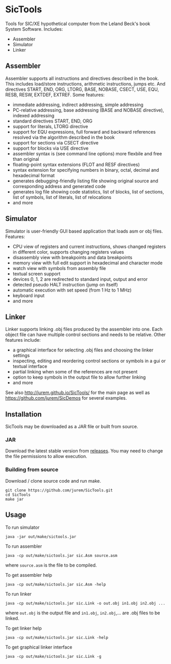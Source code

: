# SicTools
Tools for SIC/XE hypothetical computer from the Leland Beck's book System Software. Includes:
  * Assembler
  * Simulator
  * Linker

## Assembler
Assembler supports all instructions and directives described in the book. This includes load/store instructions, arithmetic instructions, jumps etc. And directives START, END, ORG, LTORG, BASE, NOBASE, CSECT, USE, EQU, RESB, RESW, EXTDEF, EXTREF. Some features:
  * immediate addressing, indirect addressing, simple addressing
  * PC-relative addressing, base addressing (BASE and NOBASE directive), indexed addressing
  * standard directives START, END, ORG
  * support for literals, LTORG directive
  * support for EQU expressions, full forward and backward references resolved via the algorithm described in the book
  * support for sections via CSECT directive
  * support for blocks via USE directive
  * assembler syntax is (see command line options) more flexbile and free than original
  * floating-point syntax extensions (FLOT and RESF directives)
  * syntax extension for specifying numbers in binary, octal, decimal and hexadecimal format
  * generates debugging-friendly listing file showing original source and corresponding address and generated code
  * generates log file showing code statistics, list of blocks, list of sections, list of symbols, list of literals, list of relocations
  * and more

## Simulator
Simulator is user-friendly GUI based application that loads asm or obj files. Features:
  * CPU view of registers and current instructions, shows changed registers in different color, supports changing registers values
  * disassembly view with breakpoints and data breakpoints
  * memory view with full edit support in hexadecimal and character mode
  * watch view with symbols from assembly file
  * textual screen support
  * devices 0, 1, 2 are redirected to standard input, output and error
  * detected pseudo HALT instruction (jump on itself)
  * automatic execution with set speed (from 1 Hz to 1 MHz)
  * keyboard input
  * and more

## Linker
Linker supports linking .obj files produced by the assembler into one. Each object file can have multiple control sections and needs to be relative. Other features include:
  * a graphical interface for selecting .obj files and choosing the linker settings
  * inspecting, editing and reordering control sections or symbols in a gui or textual interface
  * partial linking when some of the references are not present
  * option to keep symbols in the output file to allow further linking
  * and more


See also http://jurem.github.io/SicTools/ for the main page as well as https://github.com/jurem/SicDemos for several examples.

Installation
------------

SicTools may be downloaded as a JAR file or built from source.

### JAR
Download the latest stable version from [releases](https://github.com/jurem/SicTools/releases). You may need to change the file permissions to allow execution.

### Building from source
Download / clone source code and run make.

    git clone https://github.com/jurem/SicTools.git
    cd SicTools
    make jar
    
Usage
-----

To run simulator

    java -jar out/make/sictools.jar

To run assembler

    java -cp out/make/sictools.jar sic.Asm source.asm

where `source.asm` is the file to be compiled.

To get assembler help

    java -cp out/make/sictools.jar sic.Asm -help

To run linker

    java -cp out/make/sictools.jar sic.Link -o out.obj in1.obj in2.obj ...

where `out.obj` is the output file and `in1.obj`, `in2.obj`,... are .obj files to be linked.

To get linker help

    java -cp out/make/sictools.jar sic.Link -help

To get graphical linker interface

    java -cp out/make/sictools.jar sic.Link -g
